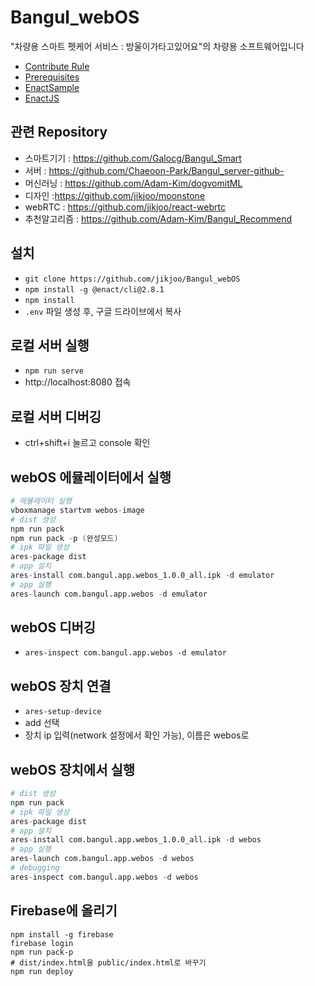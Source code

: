 # Bangul_webOS
"차량용 스마트 펫케어 서비스 : 방울이가타고있어요"의 차량용 소프트웨어입니다
- [Contribute Rule](/docs/Rule.md)
- [Prerequisites](/docs/Prerequisites.md)
- [EnactSample](/docs/EnactSample.md)
- [EnactJS](/docs/enactjs.md)
## 관련 Repository
- 스마트기기 : https://github.com/Galocg/Bangul_Smart
- 서버 : https://github.com/Chaeoon-Park/Bangul_server-github-
- 머신러닝 : https://github.com/Adam-Kim/dogvomitML
- 디자인 :https://github.com/jikjoo/moonstone
- webRTC : https://github.com/jikjoo/react-webrtc
- 추천알고리즘 : https://github.com/Adam-Kim/Bangul_Recommend

## 설치
- `git clone https://github.com/jikjoo/Bangul_webOS`
- `npm install -g @enact/cli@2.8.1`
- `npm install`
- `.env` 파일 생성 후, 구글 드라이브에서 복사

## 로컬 서버 실행
- `npm run serve`
- http://localhost:8080 접속

## 로컬 서버 디버깅
- ctrl+shift+i 눌르고 console 확인

## webOS 에뮬레이터에서 실행
```s
# 에뮬레이터 실행   
vboxmanage startvm webos-image
# dist 생성   
npm run pack
npm run pack -p (완성모드)
# ipk 파일 생성   
ares-package dist
# app 설치   
ares-install com.bangul.app.webos_1.0.0_all.ipk -d emulator 
# app 실행   
ares-launch com.bangul.app.webos -d emulator
```
## webOS 디버깅
- `ares-inspect com.bangul.app.webos -d emulator`

## webOS 장치 연결
- `ares-setup-device`
- add 선택
- 장치 ip 입력(network 설정에서 확인 가능), 이름은 webos로

## webOS 장치에서 실행
```s
# dist 생성   
npm run pack    
# ipk 파일 생성   
ares-package dist
# app 설치   
ares-install com.bangul.app.webos_1.0.0_all.ipk -d webos
# app 실행   
ares-launch com.bangul.app.webos -d webos
# debugging
ares-inspect com.bangul.app.webos -d webos
```

## Firebase에 올리기
```
npm install -g firebase
firebase login
npm run pack-p
# dist/index.html을 public/index.html로 바꾸기
npm run deploy
```